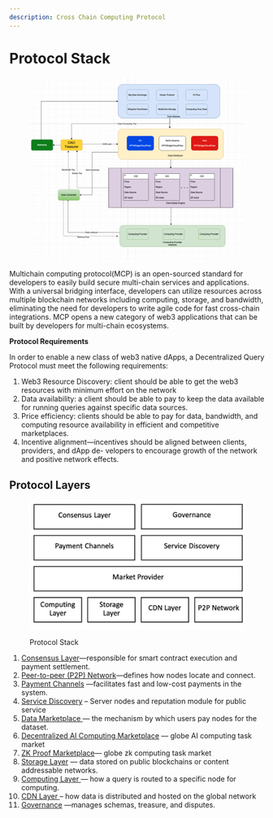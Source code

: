 ```yaml
---
description: Cross Chain Computing Protocol
---
```


# Protocol Stack

<figure><img src="../../.gitbook/assets/image (11).png" alt=""><figcaption></figcaption></figure>

Multichain computing protocol(MCP) is an open-sourced standard for developers to easily build secure multi-chain services and applications. With a universal bridging interface, developers can utilize resources across multiple blockchain networks including computing, storage, and bandwidth, eliminating the need for developers to write agile code for fast cross-chain integrations. MCP opens a new category of web3 applications that can be built by developers for multi-chain ecosystems.

**Protocol Requirements**

In order to enable a new class of web3 native dApps, a Decentralized Query Protocol must meet the following requirements:

1. Web3 Resource Discovery:  client should be able to get the web3 resources with minimum effort on the network
2. Data availability: a client should be able to pay to keep the data available for running queries against specific data sources.&#x20;
3. Price efficiency: clients should be able to pay for data, bandwidth, and computing resource availability in efficient and competitive marketplaces.&#x20;
4. Incentive alignment—incentives should be aligned between clients, providers, and dApp de- velopers to encourage growth of the network and positive network effects.&#x20;

## Protocol Layers

<figure><img src="../../.gitbook/assets/image (175).png" alt=""><figcaption><p>Protocol Stack</p></figcaption></figure>

1. [Consensus Layer](cross-chain-contracts.md)—responsible for smart contract execution and payment settlement.
2. &#x20;[Peer-to-peer (P2P) Network](peer-to-peer-p2p-network.md)—defines how nodes locate and connect.
3. &#x20;[Payment Channels](payment-channels.md) —facilitates fast and low-cost payments in the system.
4. [Service Discovery](service-discovery.md)  – Server nodes and reputation module for public service
5. &#x20;[Data Marketplace ](data-marketplace.md)— the mechanism by which users pay nodes for the dataset.
6. [Decentralized AI Computing Marketplace](decentralized-ai-computing-marketplace/) — globe AI computing task market
7. [ZK Proof Marketplace](indexing-and-caching-marketplace.md)— globe zk computing task market
8. [Storage Layer](storage-layer.md) — data stored on public blockchains or content addressable networks.
9. [Computing Layer ](computing-layer.md)— how a query is routed to a specific node for computing.
10. [CDN Layer ](cdn-layer.md)– how data is distributed and hosted on the global network
11. [Governance](token/governance/) —manages schemas, treasure, and disputes.
